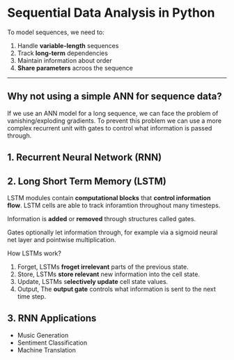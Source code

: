 # Sequential Data Analysis in Python

To model sequences, we need to:
1. Handle **variable-length** sequences
2. Track **long-term** dependencies
3. Maintain information about order
4. **Share parameters** acroos the sequence
****
## Why not using a simple ANN for sequence data?

If we use an ANN model for a long sequence, we can face the problem of vanishing/exploding gradients. To prevent this problem we can use a more complex recurrent unit with gates to control what information is passed through.

## 1. Recurrent Neural Network (RNN)

## 2. Long Short Term Memory (LSTM)
LSTM modules contain **computational blocks** that **control information flow**. LSTM cells are able to track inforamtion throughout many timesteps.

Information is **added** or **removed** through structures called gates.

Gates optionally let information through, for example via a sigmoid neural net layer and pointwise multiplication.

How LSTMs work? 
1) Forget, LSTMs **froget irrelevant** parts of the previous state.
2) Store, LSTMs **store relevant** new information into the cell state.
3) Update, LSTMs s**electively update** cell state values.
4) Output, The **output gate** controls what information is sent to the next time step.

## 3. RNN Applications

- Music Generation
- Sentiment Classification
- Machine Translation
